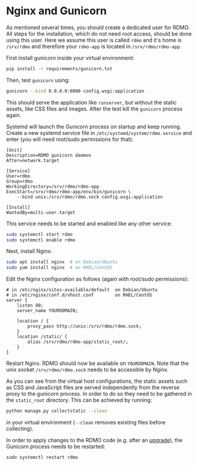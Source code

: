 # Nginx and Gunicorn

As mentioned several times, you should create a dedicated user for RDMO. All steps for the installation, which do not need root access, should be done using this user. Here we assume this user is called `rdmo` and it's home is `/srv/rdmo` and therefore your `rdmo-app` is located in `/srv/rdmo/rdmo-app`.

First install gunicorn inside your virtual environment:

```bash
pip install -r requirements/gunicorn.txt
```

Then, test `gunicorn` using:
```bash
gunicorn --bind 0.0.0.0:8000 config.wsgi:application
```

This should serve the application like `runserver`, but without the static assets, like CSS files and images. After the test kill the `gunicorn` process again.

Systemd will launch the Gunicorn process on startup and keep running. Create a new systemd service file in `/etc/systemd/system/rdmo.service` and enter (you will need root/sudo permissions for that):

```
[Unit]
Description=RDMO gunicorn daemon
After=network.target

[Service]
User=rdmo
Group=rdmo
WorkingDirectory=/srv/rdmo/rdmo-app
ExecStart=/srv/rdmo/rdmo-app/env/bin/gunicorn \
    --bind unix:/srv/rdmo/rdmo.sock config.wsgi:application

[Install]
WantedBy=multi-user.target
```

This service needs to be started and enabled like any other service:

```bash
sudo systemctl start rdmo
sudo systemctl enable rdmo
```

Next, install Nginx:

```bash
sudo apt install nginx  # on Debian/Ubuntu
sudo yum install nginx  # on RHEL/CentOS
```

Edit the Nginx configuration as follows (again with root/sudo permissions):

```nginx
# in /etc/nginx/sites-available/default  on Debian/Ubuntu
# in /etc/nginx/conf.d/vhost.conf        on RHEL/CentOS
server {
    listen 80;
    server_name YOURDOMAIN;

    location / {
        proxy_pass http://unix:/srv/rdmo/rdmo.sock;
    }
    location /static/ {
        alias /srv/rdmo/rdmo-app/static_root/;
    }
}
```

Restart Nginx. RDMO should now be available on `YOURDOMAIN`. Note that the unix socket `/srv/rdmo/rdmo.sock` needs to be accessible by Nginx.

As you can see from the virtual host configurations, the static assets such as CSS and JavaScript files are served independently from the reverse proxy to the gunicorn process. In order to do so they need to be gathered in the `static_root` directory. This can be achieved by running:

```bash
python manage.py collectstatic --clean
```

in your virtual environment (`--clean` removes existing files before collecting).

In order to apply changes to the RDMO code (e.g. after an [upgrade](../upgrade/index.html)), the Gunicorn process needs to be restarted:

```
sudo systemctl restart rdmo
```
